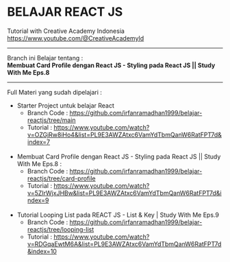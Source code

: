 # BELAJAR REACT JS

Tutorial with Creative Academy Indonesia
<br>
https://www.youtube.com/@CreativeAcademyId

<hr>


Branch ini Belajar tentang : 
<br>
<b>Membuat Card Profile dengan React JS - Styling pada React JS || Study With Me Eps.8</b>

<hr>

Full Materi yang sudah dipelajari :
<br>
- Starter Project untuk belajar React 
  - Branch Code : https://github.com/irfanramadhan1999/belajar-reactjs/tree/main
  - Tutorial : https://www.youtube.com/watch?v=OZGjRw8iHo4&list=PL9E3AWZAtxc6VamYdTbmQanW6RatFPT7d&index=7
  <br>
- Membuat Card Profile dengan React JS - Styling pada React JS || Study With Me Eps.8 :
  - Branch Code : https://github.com/irfanramadhan1999/belajar-reactjs/tree/card-profile
  - Tutorial : https://www.youtube.com/watch?v=5ZIrWjxJHBw&list=PL9E3AWZAtxc6VamYdTbmQanW6RatFPT7d&index=9 
  <br>
- Tutorial Looping List pada REACT JS - List & Key | Study With Me Eps.9
  - Branch Code : https://github.com/irfanramadhan1999/belajar-reactjs/tree/looping-list
  - Tutorial : https://www.youtube.com/watch?v=RDGqaEwtM6A&list=PL9E3AWZAtxc6VamYdTbmQanW6RatFPT7d&index=10





